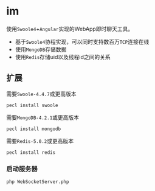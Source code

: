 im
========

使用`Swoole4`+`Angular`实现的WebApp即时聊天工具。

* 基于`Swoole4`协程实现，可以同时支持数百万`TCP`连接在线
* 使用`MongoDB`存储数据
* 使用`Redis`存储uid以及线程id之间的关系

   
扩展
---- 
需要`Swoole-4.4.7`或更高版本

    pecl install swoole
   
需要`MongoDB-4.2.1`或更高版本

    pecl install mongodb
    
需要`Redis-5.0.2`或更高版本

    pecl install redis
    
### 启动服务器
    php WebSocketServer.php
